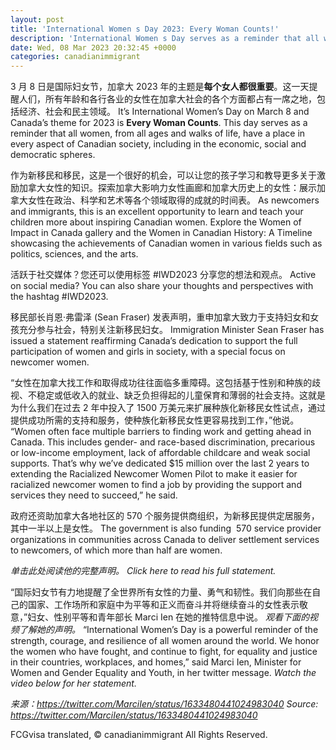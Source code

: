 ```yaml
---
layout: post
title: 'International Women s Day 2023: Every Woman Counts!'
description: 'International Women s Day serves as a reminder that all women, from all ages and walks of life, have a place in every aspect of Canadian society, including in the economic, social and democratic spheres.'
date: Wed, 08 Mar 2023 20:32:45 +0000
categories: canadianimmigrant
---
```


3 月 8 日是国际妇女节，加拿大 2023 年的主题是**每个女人都很重要**。这一天提醒人们，所有年龄和各行各业的女性在加拿大社会的各个方面都占有一席之地，包括经济、社会和民主领域。	It’s International Women’s Day on March 8 and Canada’s theme for 2023 is **Every Woman Counts**. This day serves as a reminder that all women, from all ages and walks of life, have a place in every aspect of Canadian society, including in the economic, social and democratic spheres.
	
作为新移民和移民，这是一个很好的机会，可以让您的孩子学习和教导更多关于激励加拿大女性的知识。探索加拿大影响力女性画廊和加拿大历史上的女性：展示加拿大女性在政治、科学和艺术等各个领域取得的成就的时间表。	As newcomers and immigrants, this is an excellent opportunity to learn and teach your children more about inspiring Canadian women. Explore the Women of Impact in Canada gallery and the Women in Canadian History: A Timeline showcasing the achievements of Canadian women in various fields such as politics, sciences, and the arts.
	
活跃于社交媒体？您还可以使用标签 #IWD2023 分享您的想法和观点。	Active on social media? You can also share your thoughts and perspectives with the hashtag #IWD2023.
	
移民部长肖恩·弗雷泽 (Sean Fraser) 发表声明，重申加拿大致力于支持妇女和女孩充分参与社会，特别关注新移民妇女。	Immigration Minister Sean Fraser has issued a statement reaffirming Canada’s dedication to support the full participation of women and girls in society, with a special focus on newcomer women.
	
“女性在加拿大找工作和取得成功往往面临多重障碍。这包括基于性别和种族的歧视、不稳定或低收入的就业、缺乏负担得起的儿童保育和薄弱的社会支持。这就是为什么我们在过去 2 年中投入了 1500 万美元来扩展种族化新移民女性试点，通过提供成功所需的支持和服务，使种族化新移民女性更容易找到工作，”他说。	“Women often face multiple barriers to finding work and getting ahead in Canada. This includes gender- and race-based discrimination, precarious or low-income employment, lack of affordable childcare and weak social supports. That’s why we’ve dedicated $15 million over the last 2 years to extending the Racialized Newcomer Women Pilot to make it easier for racialized newcomer women to find a job by providing the support and services they need to succeed,” he said.
	
政府还资助加拿大各地社区的 570 个服务提供商组织，为新移民提供定居服务，其中一半以上是女性。	The government is also funding  570 service provider organizations in communities across Canada to deliver settlement services to newcomers, of which more than half are women.
	
_单击此处阅读他的完整声明。_	_Click here to read his full statement._
	
“国际妇女节有力地提醒了全世界所有女性的力量、勇气和韧性。我们向那些在自己的国家、工作场所和家庭中为平等和正义而奋斗并将继续奋斗的女性表示敬意，”妇女、性别平等和青年部长 Marci Ien 在她的推特信息中说。 _观看下面的视频了解她的声明。_	“International Women’s Day is a powerful reminder of the strength, courage, and resilience of all women around the world. We honor the women who have fought, and continue to fight, for equality and justice in their countries, workplaces, and homes,” said Marci Ien, Minister for Women and Gender Equality and Youth, in her twitter message. _Watch the video below for her statement._ 
	
_来源：https://twitter.com/MarciIen/status/1633480441024983040_	_Source: https://twitter.com/MarciIen/status/1633480441024983040_

FCGvisa translated, © canadianimmigrant All Rights Reserved.
